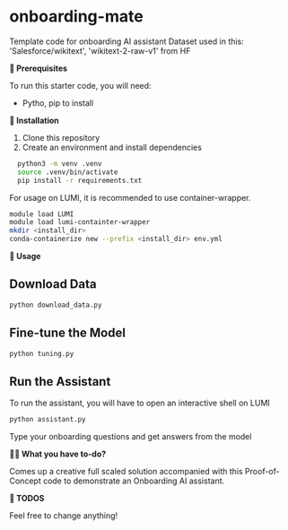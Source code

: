 # onboarding-mate
Template code for onboarding AI assistant
Dataset used in this: 'Salesforce/wikitext', 'wikitext-2-raw-v1' from HF

**🚀 Prerequisites**

To run this starter code, you will need: 

- Pytho, pip to install


**🔧 Installation**

1. Clone this repository
2. Create an environment and install dependencies

```bash 
  python3 -m venv .venv
  source .venv/bin/activate
  pip install -r requirements.txt

```

For usage on LUMI, it is recommended to use container-wrapper.

```bash
module load LUMI
module load lumi-containter-wrapper
mkdir <install_dir>
conda-containerize new --prefix <install_dir> env.yml
```

**🧠 Usage**

## Download Data

```bash
python download_data.py
```

## Fine-tune the Model

```bash
python tuning.py
```

## Run the Assistant

To run the assistant, you will have to open an interactive shell on LUMI

```bash
python assistant.py
```

Type your onboarding questions and get answers from the model


**🧑‍🏫 What you have to-do?**

Comes up a creative full scaled solution accompanied with this Proof-of-Concept code to demonstrate an Onboarding AI assistant. 


**💼 TODOS**

Feel free to change anything!